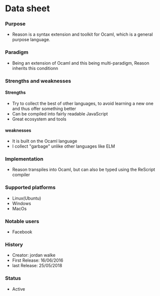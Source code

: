 # Data sheet
### Purpose
- Reason is a syntax extension and toolkit for Ocaml, which is a general purpose language.
### Paradigm
- Being an extension of Ocaml and this being multi-paradigm, Reason inherits this conditionn
### Strengths and weaknesses
#### Strengths
- Try to collect the best of other languages, to avoid learning a new one and thus offer something better
- Can be compiled into fairly readable JavaScript
- Great ecosystem and tools
#### weaknesses
- It is built on the Ocaml language
- I collect "garbage" unlike other languages like ELM
### Implementation
- Reason transpiles into Ocaml, but can also be typed using the ReScript compiler
### Supported platforms
- Linux(Ubuntu)
- Windows
- MacOs
### Notable users
- Facebook
### History
- Creator: jordan walke
- First Release: 16/06/2016
- last Release: 25/05/2018
### Status
- Active
